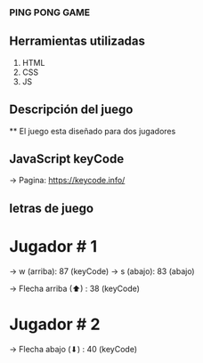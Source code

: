### PING PONG GAME

## Herramientas utilizadas

1. HTML
2. CSS
3. JS

## Descripción del juego

** El juego esta diseñado para dos jugadores 

## JavaScript keyCode

-> Pagina: https://keycode.info/

## letras de juego

# Jugador # 1
-> w (arriba): 87 (keyCode)
-> s (abajo): 83 (abajo)

-> Flecha arriba (⬆) : 38 (keyCode)
# Jugador # 2
-> Flecha abajo (⬇) : 40 (keyCode)
